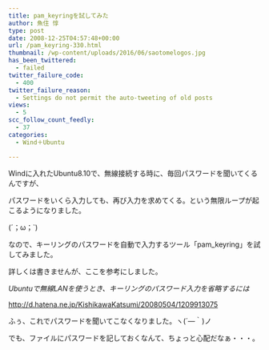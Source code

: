```yaml
---
title: pam_keyringを試してみた
author: 魚住 惇
type: post
date: 2008-12-25T04:57:48+00:00
url: /pam_keyring-330.html
thumbnail: /wp-content/uploads/2016/06/saotomelogos.jpg
has_been_twittered:
  - failed
twitter_failure_code:
  - 400
twitter_failure_reason:
  - Settings do not permit the auto-tweeting of old posts
views:
  - 5
scc_follow_count_feedly:
  - 37
categories:
  - Wind＋Ubuntu

---
```

Windに入れたUbuntu8.10で、無線接続する時に、毎回パスワードを聞いてくるんですが、

パスワードをいくら入力しても、再び入力を求めてくる。という無限ループが起こるようになりました。

(´；ω；\`)</p> 

なので、キーリングのパスワードを自動で入力するツール「pam_keyring」を試してみました。</p> 

<!--more-->

詳しくは書きませんが、ここを参考にしました。</p> 

_Ubuntuで無線LANを使うとき、キーリングのパスワード入力を省略するには_

<http://d.hatena.ne.jp/KishikawaKatsumi/20080504/1209913075></p> 

ふぅ、これでパスワードを聞いてこなくなりました。ヽ(´―｀)ノ

でも、ファイルにパスワードを記しておくなんて、ちょっと心配だなぁ・・・。